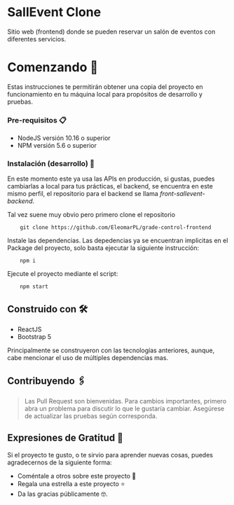 # SallEvent Clone

Sitio web (frontend) donde se pueden reservar un salón de eventos con diferentes servicios.

# Comenzando 🚀

Estas instrucciones te permitirán obtener una copia del proyecto en funcionamiento en tu máquina local para propósitos de desarrollo y pruebas.

### Pre-requisitos 📋

- NodeJS versión 10.16 o superior
- NPM versión 5.6 o superior

### Instalación (desarrollo) 🔧

En este momento este ya usa las APIs en producción, si gustas, puedes cambiarlas a local para tus prácticas, el backend, se encuentra en este mismo perfil, el repositorio para el backend se llama _front-sallevent-backend_.

Tal vez suene muy obvio pero primero clone el repositorio

```
    git clone https://github.com/EleomarPL/grade-control-frontend
```

Instale las dependencias. Las depedencias ya se encuentran implicitas en el Package del proyecto, solo basta ejecutar la siguiente instrucción:

```
    npm i
```

Ejecute el proyecto mediante el script:

```
    npm start
```

## Construido con 🛠️

- ReactJS
- Bootstrap 5

Principalmente se construyeron con las tecnologías anteriores, aunque, cabe mencionar el uso de múltiples dependencias mas.

## Contribuyendo 🖇️

> Las Pull Request son bienvenidas. Para cambios importantes, primero abra un problema para discutir lo que le gustaría cambiar.
> Asegúrese de actualizar las pruebas según corresponda.

## Expresiones de Gratitud 🎁

Si el proyecto te gusto, o te sirvio para aprender nuevas cosas, puedes agradecernos de la siguiente forma:

- Coméntale a otros sobre este proyecto 📢
- Regala una estrella a este proyecto ⭐
- Da las gracias públicamente 🤓.
